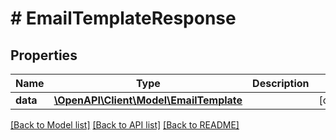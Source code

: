 # # EmailTemplateResponse

## Properties

Name | Type | Description | Notes
------------ | ------------- | ------------- | -------------
**data** | [**\OpenAPI\Client\Model\EmailTemplate**](EmailTemplate.md) |  | [optional]

[[Back to Model list]](../../README.md#models) [[Back to API list]](../../README.md#endpoints) [[Back to README]](../../README.md)
